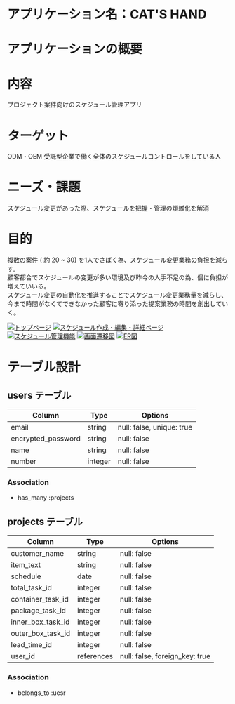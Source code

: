 # アプリケーション名：CAT'S HAND

# アプリケーションの概要
# 内容  
プロジェクト案件向けのスケジュール管理アプリ  
# ターゲット  
ODM・OEM 受託型企業で働く全体のスケジュールコントロールをしている人  
# ニーズ・課題  
スケジュール変更があった際、スケジュールを把握・管理の煩雑化を解消  
# 目的  
複数の案件 ( 約 20 ~ 30) を1人でさばく為、スケジュール変更業務の負担を減らす。  
顧客都合でスケジュールの変更が多い環境及び昨今の人手不足の為、個に負担が増えていいる。  
スケジュール変更の自動化を推進することでスケジュール変更業務量を減らし、  
今まで時間がなくてできなかった顧客に寄り添った提案業務の時間を創出していく。

[![トップページ](https://i.gyazo.com/17aa21ca78e5d5b00ae1670150a5a202.png)](https://gyazo.com/17aa21ca78e5d5b00ae1670150a5a202)
[![スケジュール作成・編集・詳細ページ](https://i.gyazo.com/802ab72d11798f2bcbd7ba9246a73a15.png)](https://gyazo.com/802ab72d11798f2bcbd7ba9246a73a15)
[![スケジュール管理機能](https://i.gyazo.com/e0e37056b17dea4d37b130449003bb6e.png)](https://gyazo.com/e0e37056b17dea4d37b130449003bb6e)
[![画面遷移図](https://i.gyazo.com/7d7f0ca856d0b9acca90cb78e465ed01.png)](https://gyazo.com/7d7f0ca856d0b9acca90cb78e465ed01)
[![ER図](https://i.gyazo.com/5b0f543e210d80dfe2c087cac3f2bb5c.png)](https://gyazo.com/5b0f543e210d80dfe2c087cac3f2bb5c)

# テーブル設計

## users テーブル

| Column             | Type    | Options     |
| ------------------ | ------- | ----------- |
| email              | string  | null: false, unique: true |
| encrypted_password | string  | null: false |
| name               | string  | null: false |
| number             | integer | null: false |

### Association
- has_many :projects

## projects テーブル

| Column             | Type    | Options     |
| ------------------ | ------- | ----------- |
| customer_name      | string  | null: false |
| item_text          | string  | null: false |
| schedule           | date    | null: false |
| total_task_id      | integer | null: false |
| container_task_id  | integer | null: false |
| package_task_id    | integer | null: false |
| inner_box_task_id  | integer | null: false |
| outer_box_task_id  | integer | null: false |
| lead_time_id       | integer | null: false |
| user_id            | references | null: false, foreign_key: true |

### Association
- belongs_to :uesr

